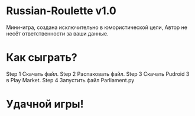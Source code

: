 # Russian-Roulette v1.0
Мини-игра, создана исключительно в юмористической цели, Автор не несёт ответственности за ваши данные. 
# Как сыграть? 
Step 1 
Скачать файл. 
Step 2 
Распаковать файл. 
Step 3
Скачать Pudroid 3 в Play Market. 
Step 4 
Запустить файл Parliament.py
# Удачной игры! 
